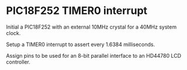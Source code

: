 # PIC18F252 TIMER0 interrupt

Initial a PIC18F252 with an external 10MHz crystal for a 40MHz system clock.

Setup a TIMER0 interrupt to assert every 1.6384 milliseconds.

Assign pins to be used for an 8-bit parallel interface to an HD44780 LCD controller.